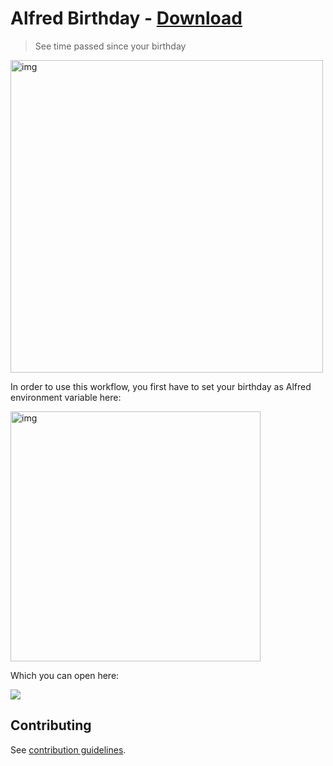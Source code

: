 # Alfred Birthday - [Download](https://github.com/nikitavoloboev/small-workflows/blob/master/birthday/Birthday.alfredworkflow?raw=true)

> See time passed since your birthday

<img src="https://i.imgur.com/R8A6OUr.png" width="500" alt="img">

In order to use this workflow, you first have to set your birthday as Alfred environment variable here:

<img src="https://i.imgur.com/L2gNrLk.png" width="400" alt="img">

Which you can open here:

![](https://i.imgur.com/Bwumi6L.png)

## Contributing

See [contribution guidelines](../contributing.md).
